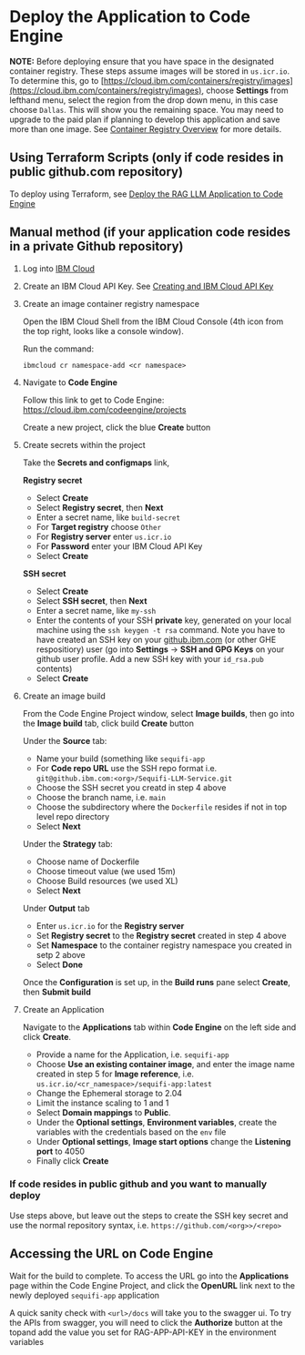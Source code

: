 # Deploy the Application to Code Engine

**NOTE:** Before deploying ensure that you have space in the designated container registry. These steps assume images will be stored in `us.icr.io`. To determine this, go to [https://cloud.ibm.com/containers/registry/images](https://cloud.ibm.com/containers/registry/images), choose **Settings** from lefthand menu, select the region from the drop down menu, in this case choose `Dallas`. This will show you the remaining space.  You may need to upgrade to the paid plan if planning to develop this application and save more than one image. See [Container Registry Overview](https://cloud.ibm.com/docs/Registry?topic=Registry-registry_overview) for more details.

## Using Terraform Scripts (only if code resides in public github.com repository)

To deploy using Terraform, see [Deploy the RAG LLM Application to Code Engine](.terraform/README.md)

## Manual method (if your application code resides in a private Github repository)

1. Log into [IBM Cloud](cloud.ibm.com)

2. Create an IBM Cloud API Key.  See [Creating and IBM Cloud API Key](https://www.ibm.com/docs/en/app-connect/container?topic=servers-creating-cloud-api-key)

2. Create an image container registry namespace

    Open the IBM Cloud Shell from the IBM Cloud Console (4th icon from the top right, looks like a console window).
    
    Run the command:
    ```
    ibmcloud cr namespace-add <cr namespace>
    ```
    
3. Navigate to **Code Engine**

    Follow this link to get to Code Engine: https://cloud.ibm.com/codeengine/projects

    Create a new project, click the blue **Create** button

4. Create secrets within the project

    Take the **Secrets and configmaps** link, 
    
    **Registry secret**
    - Select **Create**
    - Select **Registry secret**, then **Next**
    - Enter a secret name, like `build-secret`
    - For **Target registry** choose `Other`
    - For **Registry server** enter `us.icr.io`
    - For **Password** enter your IBM Cloud API Key 
    - Select **Create**

   **SSH secret**
    - Select **Create**
    - Select **SSH secret**, then **Next**
    - Enter a secret name, like `my-ssh`
    - Enter the contents of your SSH **private** key, generated on your local machine using the `ssh keygen -t rsa` command. Note you have to have created an SSH key on your [github.ibm.com](github.ibm.com) (or other GHE respositiory) user (go into **Settings** -> **SSH and GPG Keys** on your github user profile. Add a new SSH key with your `id_rsa.pub` contents)
    - Select **Create**

5. Create an image build
    
    From the Code Engine Project window, select **Image builds**, then go into the **Image build** tab, click build **Create** button
    
    Under the **Source** tab:
    - Name your build (something like `sequifi-app`
    - For **Code repo URL** use the SSH repo format i.e. `git@github.ibm.com:<org>/Sequifi-LLM-Service.git`
    - Choose the SSH secret you creatd in step 4 above
    - Choose the branch name, i.e. `main`
    - Choose the subdirectory where the `Dockerfile` resides if not in top level repo directory
    - Select **Next**

    Under the **Strategy** tab:
    - Choose name of Dockerfile
    - Choose timeout value (we used 15m)
    - Choose Build resources (we used XL)
    - Select **Next**

    Under **Output** tab
    - Enter `us.icr.io` for the **Registry server**
    - Set **Registry secret** to the **Registry secret** created in step 4 above
    - Set **Namespace** to the container registry namespace you created in setp 2 above
    - Select **Done**

    Once the **Configuration** is set up, in the **Build runs** pane select **Create**, then **Submit build**

6. Create an Application

    Navigate to the **Applications** tab within **Code Engine** on the left side and click **Create**.

    - Provide a name for the Application, i.e. `sequifi-app`
    - Choose **Use an existing container image**, and enter the image name created in step 5 for **Image reference**, i.e. `us.icr.io/<cr_namespace>/sequifi-app:latest`
    - Change the Ephemeral storage to 2.04
    - Limit the instance scaling to 1 and 1
    - Select **Domain mappings** to **Public**.
    - Under the **Optional settings**, **Environment variables**, create the variables with the credentials based on the `env` file
    - Under **Optional settings**, **Image start options** change the **Listening port** to 4050
    - Finally click **Create**

### If code resides in public github and you want to manually deploy

Use steps above, but leave out the steps to create the SSH key secret and use the normal repository syntax, i.e. `https://github.com/<org>>/<repo>`

## Accessing the URL on Code Engine

Wait for the build to complete. To access the URL go into the **Applications** page within the Code Engine Project, and click the **OpenURL** link next to the newly deployed `sequifi-app` application

A quick sanity check with `<url>/docs` will take you to the swagger ui. To try the APIs from swagger, you will need to click the **Authorize** button at the topand add the value you set for RAG-APP-API-KEY in the environment variables

